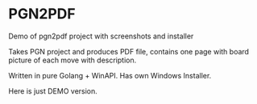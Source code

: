 # PGN2PDF
Demo of pgn2pdf project with screenshots and installer


Takes PGN project and produces PDF file, contains one page with board picture of each move with description.

Written in pure Golang + WinAPI.
Has own Windows Installer.

Here is just DEMO version.
